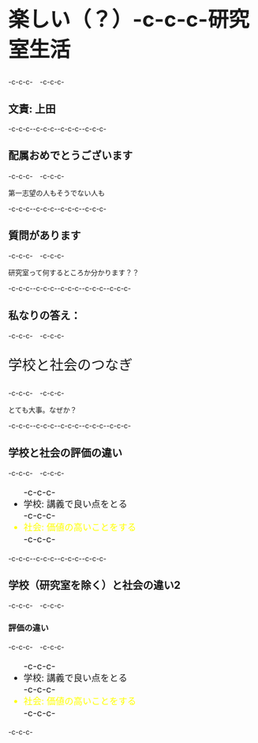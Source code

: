 <h1 style="font-size:300%">楽しい（？）-c-c-c-研究室生活</h1>-c-c-c-　-c-c-c-<h2>文責: 上田</h2>-c-c-c--c-c-c-<!--nextpage-->-c-c-c--c-c-c-<h2>配属おめでとうございます</h2>-c-c-c-　-c-c-c-<p>第一志望の人もそうでない人も</p>-c-c-c--c-c-c-<!--nextpage-->-c-c-c--c-c-c-<h2>質問があります</h2>-c-c-c-　-c-c-c-<p>研究室って何するところか分かります？？</p>-c-c-c--c-c-c--c-c-c-<!--nextpage-->-c-c-c--c-c-c-<h2>私なりの答え：</h2>-c-c-c-　-c-c-c-<p style="font-size:200%">学校と社会のつなぎ</p>-c-c-c-　-c-c-c-<p>とても大事。なぜか？</p>-c-c-c--c-c-c--c-c-c-<!--nextpage-->-c-c-c--c-c-c-<h2>学校と社会の評価の違い</h2>-c-c-c-　-c-c-c-<ul style="font-size:130%;line-height:130%">-c-c-c-	<li>学校: 講義で良い点をとる</li>-c-c-c-	<li style="color:yellow">社会: 価値の高いことをする</li>-c-c-c-</ul>-c-c-c--c-c-c-<!--nextpage-->-c-c-c--c-c-c-<h2>学校（研究室を除く）と社会の違い2</h2>-c-c-c-　-c-c-c-<h3>評価の違い</h3>-c-c-c-　-c-c-c-<ul style="font-size:130%;line-height:130%">-c-c-c-	<li>学校: 講義で良い点をとる</li>-c-c-c-	<li style="color:yellow">社会: 価値の高いことをする</li>-c-c-c-</ul>-c-c-c-
